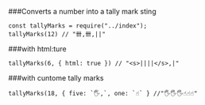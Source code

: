 ###Converts a number into a tally mark sting

```
const tallyMarks = require("../index");
tallyMarks(12) // "卌,卌,||"
```

###with html:ture

```
tallyMarks(6, { html: true }) // "<s>||||</s>,|"
```

###with cuntome tally marks

```
tallyMarks(18, { five: `🖐️,`, one: `☝️` } //"🖐️🖐️🖐️☝️☝️☝️"
```
